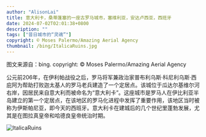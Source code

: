 ```yaml
---
author: "AlisonLai"
title: 意大利卡，桑蒂蓬塞的一座古罗马城市，塞维利亚，安达卢西亚，西班牙
date: 2024-07-02T02:01:38+0800
description: ""
tags: ["昔日城市的“灵魂”"]
copyright: © Moses Palermo/Amazing Aerial Agency
thumbnail: /bing/ItalicaRuins.jpg
---
```

图文来源自：bing.  copyright: © Moses Palermo/Amazing Aerial Agency

公元前206年，在伊利帕战役之后，罗马将军兼政治家普布利乌斯·科尼利乌斯·西庇阿为帮助打败迦太基人的罗马老兵建造了一个定居点。该城位于瓜达尔基维尔河右岸，因居民来自意大利而被命名为“意大利卡”。这座城市是罗马人在伊比利亚半岛建立的第一个定居点，在该地区的罗马化进程中发挥了重要作用，该地区当时被称为伊斯帕尼亚，即今天的西班牙。意大利卡在建城后的几个世纪里蓬勃发展，尤其是在图拉真皇帝和哈德良皇帝统治时期。

![ItalicaRuins](/bing/ItalicaRuins.jpg)